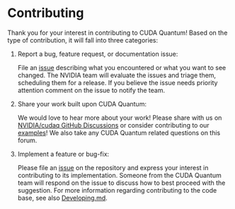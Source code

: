 # Contributing

Thank you for your interest in contributing to CUDA Quantum! Based on the type
of contribution, it will fall into three categories:

1. Report a bug, feature request, or documentation issue:

    File an [issue][cuda_quantum_issues] describing what you encountered or what
    you want to see changed. The NVIDIA team will evaluate the issues and triage
    them, scheduling them for a release. If you believe the issue needs priority
    attention comment on the issue to notify the team.

1. Share your work built upon CUDA Quantum:

    We would love to hear more about your work! Please share with us on
    [NVIDIA/cudaq GitHub
    Discussions](https://github.com/NVIDIA/cudaq/discussions) or consider
    contributing to our [examples](./docs/sphinx/examples/)! We also take any
    CUDA Quantum related questions on this forum.

1. Implement a feature or bug-fix:

    Please file an [issue][cuda_quantum_issues] on the repository and express
    your interest in contributing to its implementation. Someone from the CUDA
    Quantum team will respond on the issue to discuss how to best proceed with
    the suggestion. For more information regarding contributing to the code
    base, see also [Developing.md](./Developing.md).

[cuda_quantum_issues]: https://github.com/NVIDIA/cuda-quantum/issues
